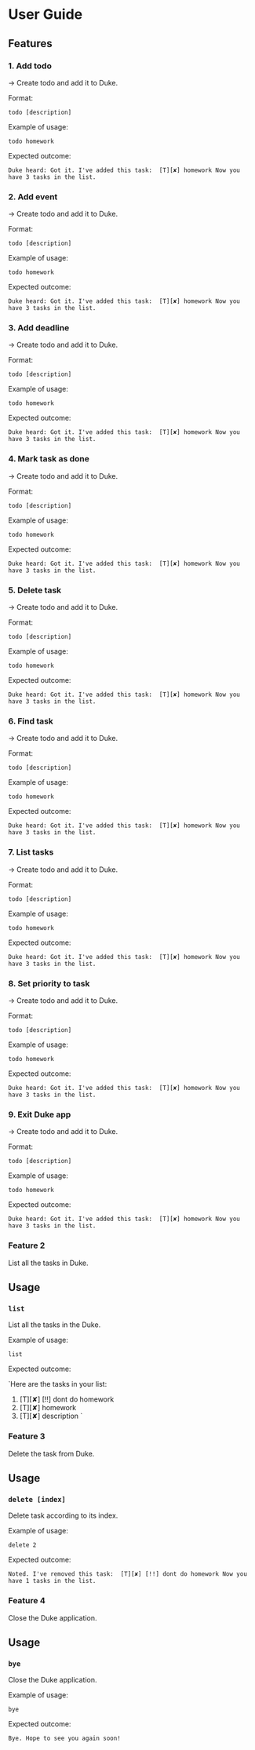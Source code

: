 # User Guide

## Features 

### 1. Add todo
-> Create todo and add it to Duke.

Format:

`todo [description]` 

Example of usage: 

`todo homework`

Expected outcome:

`Duke heard:
Got it. I've added this task: 
[T][✘] homework
Now you have 3 tasks in the list.`

### 2. Add event
-> Create todo and add it to Duke.

Format:

`todo [description]` 

Example of usage: 

`todo homework`

Expected outcome:

`Duke heard:
Got it. I've added this task: 
[T][✘] homework
Now you have 3 tasks in the list.`

### 3. Add deadline
-> Create todo and add it to Duke.

Format:

`todo [description]` 

Example of usage: 

`todo homework`

Expected outcome:

`Duke heard:
Got it. I've added this task: 
[T][✘] homework
Now you have 3 tasks in the list.`

### 4. Mark task as done
-> Create todo and add it to Duke.

Format:

`todo [description]` 

Example of usage: 

`todo homework`

Expected outcome:

`Duke heard:
Got it. I've added this task: 
[T][✘] homework
Now you have 3 tasks in the list.`

### 5. Delete task
-> Create todo and add it to Duke.

Format:

`todo [description]` 

Example of usage: 

`todo homework`

Expected outcome:

`Duke heard:
Got it. I've added this task: 
[T][✘] homework
Now you have 3 tasks in the list.`

### 6. Find task
-> Create todo and add it to Duke.

Format:

`todo [description]` 

Example of usage: 

`todo homework`

Expected outcome:

`Duke heard:
Got it. I've added this task: 
[T][✘] homework
Now you have 3 tasks in the list.`

### 7. List tasks
-> Create todo and add it to Duke.

Format:

`todo [description]` 

Example of usage: 

`todo homework`

Expected outcome:

`Duke heard:
Got it. I've added this task: 
[T][✘] homework
Now you have 3 tasks in the list.`

### 8. Set priority to task
-> Create todo and add it to Duke.

Format:

`todo [description]` 

Example of usage: 

`todo homework`

Expected outcome:

`Duke heard:
Got it. I've added this task: 
[T][✘] homework
Now you have 3 tasks in the list.`

### 9. Exit Duke app
-> Create todo and add it to Duke.

Format:

`todo [description]` 

Example of usage: 

`todo homework`

Expected outcome:

`Duke heard:
Got it. I've added this task: 
[T][✘] homework
Now you have 3 tasks in the list.`








### Feature 2 
List all the tasks in Duke.

## Usage

### `list` 

List all the tasks in the Duke.

Example of usage: 

`list`

Expected outcome:

`Here are the tasks in your list: 
 1. [T][✘] [!!] dont do homework 
 2. [T][✘] homework 
 3. [T][✘] description `

### Feature 3 
Delete the task from Duke.

## Usage

### `delete [index]` 

Delete task according to its index.

Example of usage: 

`delete 2`

Expected outcome:

`Noted. I've removed this task: 
 [T][✘] [!!] dont do homework
 Now you have 1 tasks in the list.`

### Feature 4 
Close the Duke application.

## Usage

### `bye` 

Close the Duke application.

Example of usage: 

`bye`

Expected outcome:

`Bye. Hope to see you again soon!`